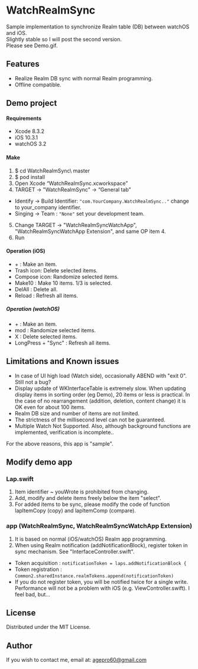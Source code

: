 # WatchRealmSync
Sample implementation to synchronize Realm table (DB) between watchOS and iOS.  
Slightly stable so I will post the second version.  
Please see Demo.gif.

## Features
* Realize Realm DB sync with normal Realm programming.
* Offline compatible.

## Demo project

#### Requirements
* Xcode 8.3.2
* iOS 10.3.1
* watchOS 3.2

#### Make
1. $ cd WatchRealmSync\ master
2. $ pod install
3. Open Xcode “WatchRealmSync.xcworkspace”
4. TARGET -> "WatchRealmSync" -> “General tab”
 * Identify -> Build Identifier: `"com.YourCompany.WatchRealmSync.."` change to your_company identifier.
 * Singing -> Team : `"None"` set your development team.
5. Change TARGET -> "WatchRealmSyncWatchApp", "WatchRealmSyncWatchApp Extension", and same OP item 4.
6. Run

#### Operation (iOS)
* \+ : Make an item.
* Trash icon: Delete selected items.
* Compose icon: Randomize selected items.
* Make10 : Make 10 items. 1/3 is selected.
* DelAll : Delete all.
* Reload : Refresh all items.

##### Operation (watchOS)
* \+ : Make an item.
* mod : Randomize selected items.
* X : Delete selected items.
* LongPress + "Sync" : Refresh all items.

## Limitations and Known issues
* In case of UI high load (Watch side), occasionally ABEND with "exit 0". Still not a bug?
* Display update of WKInterfaceTable is extremely slow. When updating display items in sorting order (eg Demo), 20 items or less is practical. In the case of no rearrangement (addition, deletion, content change) it is OK even for about 100 items.
* Realm DB size and number of items are not limited.
* The strictness of the millisecond level can not be guaranteed.
* Multiple Watch Not Supported. Also, although background functions are implemented, verification is incomplete..

For the above reasons, this app is "sample".

## Modify demo app
### Lap.swift
1. Item identifier ~ youWrote is prohibited from changing.
2. Add, modify and delete items freely below the item "select".
3. For added items to be sync, please modify the code of function lapItemCopy (copy) and lapItemComp (compare).

### app (WatchRealmSync, WatchRealmSyncWatchApp Extension)
1. It is based on normal (iOS/watchOS) Realm app programming.
2. When using Realm notification (addNotificationBlock), register token in sync mechanism. See "InterfaceController.swift".
 * Token acquisition : `notificationToken = laps.addNotificationBlock {`
 * Token registration : `Common2.sharedInstance.realmTokens.append(notificationToken)`
 * If you do not register token, you will be notified twice for a single write. Performance will not be a problem with iOS (e.g. ViewController.swift). I feel bad, but...

## License
Distributed under the MIT License.

## Author
If you wish to contact me, email at: agepro60@gmail.com
